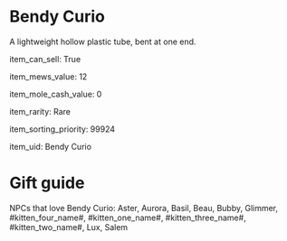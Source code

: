 # Bendy Curio

A lightweight hollow plastic tube, bent at one end.

item_can_sell: True

item_mews_value: 12

item_mole_cash_value: 0

item_rarity: Rare

item_sorting_priority: 99924

item_uid: Bendy Curio

# Gift guide

NPCs that love Bendy Curio: Aster, Aurora, Basil, Beau, Bubby, Glimmer, #kitten_four_name#, #kitten_one_name#, #kitten_three_name#, #kitten_two_name#, Lux, Salem